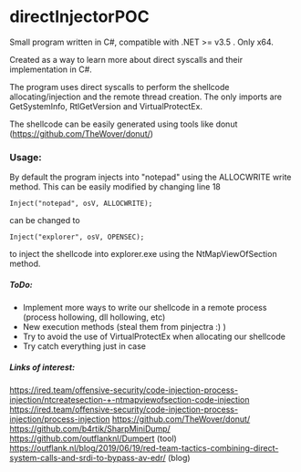 # directInjectorPOC

Small program written in C#, compatible with .NET >= v3.5 . Only x64. 

Created as a way to learn more about direct syscalls and their implementation in C#. 

The program uses direct syscalls to perform the shellcode allocating/injection and the remote thread creation. The only imports are GetSystemInfo, RtlGetVersion and VirtualProtectEx.

The shellcode can be easily generated using tools like donut (https://github.com/TheWover/donut/)

### Usage: 

By default the program injects into "notepad" using the ALLOCWRITE write method. This can be easily modified by changing line 18 
```
Inject("notepad", osV, ALLOCWRITE);
```
can be changed to 
```
Inject("explorer", osV, OPENSEC);
```
to inject the shellcode into explorer.exe using the NtMapViewOfSection method. 
##### ToDo:

  - Implement more ways to write our shellcode in a remote process (process hollowing, dll hollowing, etc)
  - New execution methods (steal them from pinjectra :) )
  - Try to avoid the use of VirtualProtectEx when allocating our shellcode
  - Try catch everything just in case

  
##### Links of interest:
https://ired.team/offensive-security/code-injection-process-injection/ntcreatesection-+-ntmapviewofsection-code-injection
https://ired.team/offensive-security/code-injection-process-injection/process-injection
https://github.com/TheWover/donut/
https://github.com/b4rtik/SharpMiniDump/
https://github.com/outflanknl/Dumpert (tool)  https://outflank.nl/blog/2019/06/19/red-team-tactics-combining-direct-system-calls-and-srdi-to-bypass-av-edr/ (blog)


